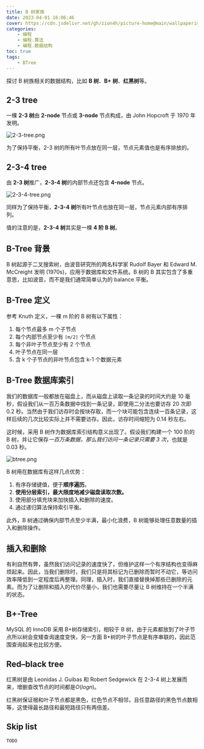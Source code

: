 ```yaml
---
title: B 树家族
date: 2023-04-01 16:06:46
cover: https://cdn.jsdelivr.net/gh/zion4h/picture-home@main/wallpaperimg1004.jpg
categories: 
    - 编程
    - 编程.算法
    - 编程.数据结构
toc: true
tags: 
    - BTree
---
```

探讨 B 树族相关的数据结构，比如 **B 树**、**B+ 树**、**红黑树**等。
<!--more-->
## 2-3 tree

一棵 **2-3 树**由 **2-node** 节点或 **3-node** 节点构成，由 John Hopcroft 于 1970 年发明。

![2-3-tree.png](https://cdn.jsdelivr.net/gh/zion4h/picture-home@main/2-3-tree.png)

为了保持平衡，2-3 树的所有叶节点放在同一层，节点元素值也是有序排放的。

## 2-3-4 tree

由 **2-3 树**推广，**2-3-4 树**的内部节点还包含 **4-node** 节点。

![2-3-4-tree.png](https://cdn.jsdelivr.net/gh/zion4h/picture-home@main/2-3-4-tree.png)

同样为了保持平衡，**2-3-4 树**所有叶节点也放在同一层，节点元素内部有序排列。

值的注意的是，**2-3-4 树**其实是一棵 **4 阶 B 树**。

## B-Tree 背景

B 树起源于二叉搜索树，由波音研究所的两名科学家 Rudolf Bayer 和 Edward M. McCreight 发明 (1970s)，应用于数据库和文件系统。B 树的 B 其实包含了多重意思，比如波音，而不是我们通常简单认为的 balance 平衡。

## B-Tree 定义

参考 Knuth 定义，一棵 m 阶的 B 树有以下属性：

1. 每个节点最多 m 个子节点
2. 每个内部节点至少有 `⌈m/2⌉` 个节点
3. 每个非叶子节点至少有 2 个节点
4. 叶子节点在同一层
5. 含 k 个子节点的非叶节点包含 k-1 个数据元素

## B-Tree 数据库索引

我们的数据库一般都放在磁盘上，而从磁盘上读取一条记录的时间大约是 10 毫秒，假设我们从一百万条数据中找到一条记录，即使用二分法也要访存 20 次即 0.2 秒。当然由于我们访存时会按块存取，而一个块可能包含连续一百条记录，这样后续的几次比较实际上并不需要访存。因此，访存时间缩短为 0.14 秒左右。

这时候，采用 B 树作为数据库索引结构意义出现了。假设我们构建一个 100 阶的 B 树，并让它保存*一百万条数据，那么我们访问一条记录只需要 3 次*，也就是 0.03 秒。

![btree.png](https://cdn.jsdelivr.net/gh/zion4h/picture-home@main/btree.png)

B 树用在数据库有这样几点优势：

1. 有序存储键值，便于**顺序遍历**。
2. **使用分层索引，最大限度地减少磁盘读取次数。**
3. 使用部分填充块来加快插入和删除的速度。
4. 通过递归算法保持索引平衡。

此外，B 树通过确保内部节点至少半满，最小化浪费，B 树能够处理任意数量的插入和删除操作。

## 插入和删除

有利自然有弊，虽然我们访问记录的速度快了，但维护这样一个有序结构也变得麻烦起来。因此，当我们删除时，我们只是将其标记为已删除而暂时不动它，等访问效率降低到一定程度后再整理。同理，插入时，我们直接替换掉那些已删除的元素。而为了让删除和插入的代价尽量小，我们也需要尽量让 B 树维持在一个半满的状态。

## B+-Tree

MySQL 的 InnoDB 采用 B+树存储索引，相较于 B 树，由于元素都放到了叶子节点所以树会变矮查询速度变快，另一方面 B+树的叶子节点是有序串联的，因此范围查询起来也比较方便。

## Red–black tree

红黑树是由 Leonidas J. Guibas 和 Robert Sedgewick 在 2-3-4 树上发展而来，增删查改节点的时间都是$O(log n)$。

红黑树保证根和叶子节点都是黑色，红色节点不相邻，且任意路径的黑色节点数相等，这使得最长路径和最短路径只有两倍差。

## Skip list

`TODO`
